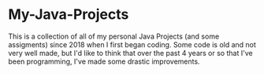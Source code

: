 # My-Java-Projects
This is a collection of all of my personal Java Projects (and some assigments) since 2018 when I first began coding. Some code is old and not very well made, but I'd like to think that over the past 4 years or so that I've been programming, I've made some drastic improvements.

